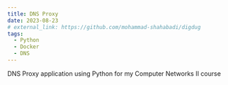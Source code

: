```yaml
---
title: DNS Proxy
date: 2023-08-23
# external_link: https://github.com/mohammad-shahabadi/digdug
tags:
  - Python
  - Docker
  - DNS
---
```


DNS Proxy application using Python for my Computer Networks II course

<!--more-->
